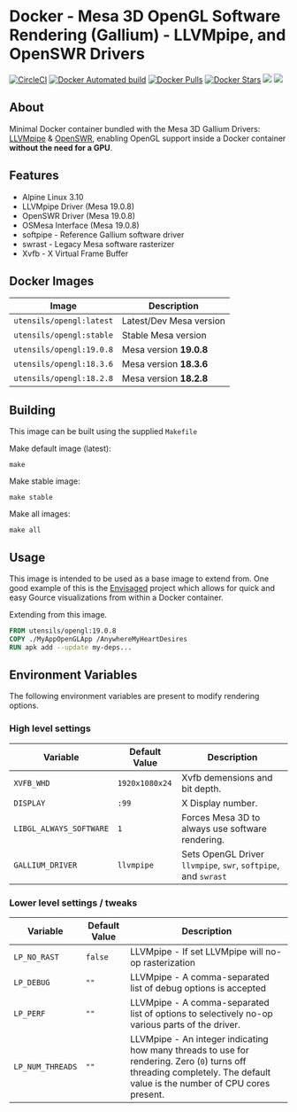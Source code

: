 # Docker - Mesa 3D OpenGL Software Rendering (Gallium) - LLVMpipe, and OpenSWR Drivers

[![CircleCI](https://circleci.com/gh/utensils/docker-opengl.svg?style=svg)](https://circleci.com/gh/utensils/docker-opengl) [![Docker Automated build](https://img.shields.io/docker/automated/utensils/opengl.svg)](https://hub.docker.com/r/utensils/opengl/) [![Docker Pulls](https://img.shields.io/docker/pulls/utensils/opengl.svg)](https://hub.docker.com/r/utensils/opengl/) [![Docker Stars](https://img.shields.io/docker/stars/utensils/opengl.svg)](https://hub.docker.com/r/utensils/opengl/) [![](https://images.microbadger.com/badges/image/utensils/opengl.svg)](https://microbadger.com/images/utensils/opengl "Get your own image badge on microbadger.com") [![](https://images.microbadger.com/badges/version/utensils/opengl.svg)](https://microbadger.com/images/utensils/opengl "Get your own version badge on microbadger.com")

## About

Minimal Docker container bundled with the Mesa 3D Gallium Drivers: [LLVMpipe][mesa-llvm] & [OpenSWR][openswr], enabling OpenGL support inside a Docker container **without the need for a GPU**.

## Features

- Alpine Linux 3.10
- LLVMpipe Driver (Mesa 19.0.8)
- OpenSWR Driver (Mesa 19.0.8)
- OSMesa Interface (Mesa 19.0.8)
- softpipe - Reference Gallium software driver
- swrast - Legacy Mesa software rasterizer
- Xvfb - X Virtual Frame Buffer

## Docker Images

| Image                    | Description             |
| ------------------------ | ----------------------- |
| `utensils/opengl:latest` | Latest/Dev Mesa version |
| `utensils/opengl:stable` | Stable Mesa version     |
| `utensils/opengl:19.0.8` | Mesa version **19.0.8** |
| `utensils/opengl:18.3.6` | Mesa version **18.3.6** |
| `utensils/opengl:18.2.8` | Mesa version **18.2.8** |

## Building

This image can be built using the supplied `Makefile`

Make default image (latest):
```shell
make
```

Make stable image:
```shell
make stable
```

Make all images:
```shell
make all
```

## Usage

This image is intended to be used as a base image to extend from. One good example of this is the [Envisaged][Envisaged] project which allows for quick and easy Gource visualizations from within a Docker container.

Extending from this image.

```Dockerfile
FROM utensils/opengl:19.0.8
COPY ./MyAppOpenGLApp /AnywhereMyHeartDesires
RUN apk add --update my-deps...
```

## Environment Variables

The following environment variables are present to modify rendering options.

### High level settings

| Variable                | Default Value  | Description                                                    |
| ----------------------- | -------------- | -------------------------------------------------------------- |
| `XVFB_WHD`              | `1920x1080x24` | Xvfb demensions and bit depth.                                 |
| `DISPLAY`               | `:99`          | X Display number.                                              |
| `LIBGL_ALWAYS_SOFTWARE` | `1`            | Forces Mesa 3D to always use software rendering.               |
| `GALLIUM_DRIVER`        | `llvmpipe`     | Sets OpenGL Driver `llvmpipe`, `swr`, `softpipe`, and `swrast` |

### Lower level settings / tweaks

| Variable         | Default Value | Description                                                                                                                                                              |
| ---------------- | ------------- | ------------------------------------------------------------------------------------------------------------------------------------------------------------------------ |
| `LP_NO_RAST`     | `false`       | LLVMpipe - If set LLVMpipe will no-op rasterization                                                                                                                      |
| `LP_DEBUG`       | `""`          | LLVMpipe - A comma-separated list of debug options is accepted                                                                                                           |
| `LP_PERF`        | `""`          | LLVMpipe - A comma-separated list of options to selectively no-op various parts of the driver.                                                                           |
| `LP_NUM_THREADS` | `""`          | LLVMpipe - An integer indicating how many threads to use for rendering. Zero (`0`) turns off threading completely. The default value is the number of CPU cores present. |

[openswr]: http://openswr.org/
[mesa-llvm]: https://www.mesa3d.org/llvmpipe.html
[Envisaged]: https://github.com/utensils/Envisaged
